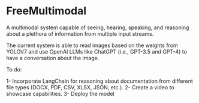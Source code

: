 # FreeMultimodal
A multimodal system capable of seeing, hearing, speaking, and reasoning about a plethora of information from multiple input streams.

The current system is able to read images based on the weights from YOLOV7 and use OpenAI LLMs like ChatGPT (i.e., GPT-3.5 and GPT-4) to have a conversation about the image. 

To do:

1- Incorporate LangChain for reasoning about documentation from different file types (DOCX, PDF, CSV, XLSX, JSON, etc.).
2- Create a video to showcase capabilities.
3- Deploy the model
